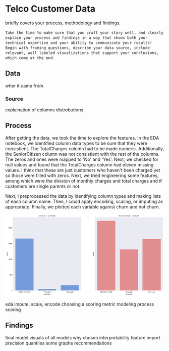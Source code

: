 # Telco Customer Data
 briefly covers your process, methodology and findings.

    Take the time to make sure that you craft your story well, and clearly explain your process and findings in a way that shows both your technical expertise and your ability to communicate your results!
    Begin with framing questions, describe your data source, include relevant, well labeled visualizations that support your conclusions, which come at the end.
    
## Data
wher it came from
### Source
explaination of columns
distrobutions
    
## Process

After getting the data, we took the time to explore the features. In the EDA notebook, we identified column data types to be sure that they were consistient. The TotalCharges column had to be made numeric. Additionally, the SeniorCitizen column was not consistient with the rest of the columns. The zeros and ones were mapped to 'No' and 'Yes'. Next, we checked for null values and found that the TotalCharges column had eleven missing values. I think that these are just customers who haven't been charged yet so those were filled with zeros. Next, we tried engineering some features, among which were the division of monthly charges and total charges and if customers are single parents or not.

Next, I preprocessed the data by identifying column types and making lists of each column name. Then, I could apply encoding, scaling, or imputing as appropriate. Finally, we plotted each variable against churn and not churn.

![Example of a plot showing contract type by churn](images/contract_type.png)

eda
impute, scale, encode
choosing a scoring metric
modeling process
scoring

## Findings
final model 
visuals of all models
why chosen
interpretability
feature import
precision quantiles
some graphs
recommendations
